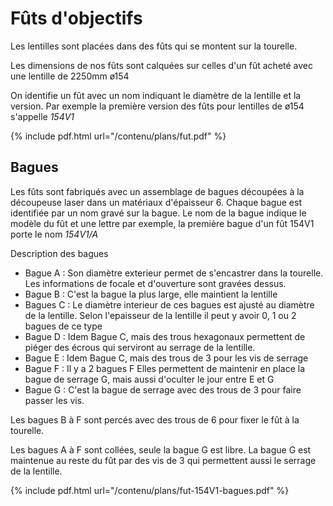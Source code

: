 # Fûts d'objectifs

Les lentilles sont placées dans des fûts qui se montent sur la tourelle.

Les dimensions de nos fûts sont calquées sur celles d'un fût acheté avec une lentille de 2250mm ø154

On identifie un fût avec un nom indiquant le diamètre de la lentille et la version. Par exemple la première version des fûts pour lentilles de ø154 s'appelle *154V1*


{% include pdf.html url="/contenu/plans/fut.pdf" %}

## Bagues

Les fûts sont fabriqués avec un assemblage de bagues découpées à la découpeuse laser dans un matériaux d'épaisseur 6. Chaque bague est identifiée par un nom gravé sur la bague. Le nom de la bague indique le modèle du fût et une lettre par exemple, la première bague d'un fût 154V1 porte le nom *154V1/A*

Description des bagues

- Bague A : Son diamètre exterieur permet de s'encastrer dans la tourelle. Les informations de focale et d'ouverture sont gravées dessus.
- Bague B : C'est la bague la plus large, elle maintient la lentille
- Bagues C : Le diamètre interieur de ces bagues est ajusté au diamètre de la lentille. Selon l'epaisseur de la lentille il peut y avoir 0, 1 ou 2 bagues de ce type
- Bague D : Idem Bague C, mais des trous hexagonaux permettent de piéger des écrous qui serviront au serrage de la lentille.
- Bague E : Idem Bague C, mais des trous de 3 pour les vis de serrage
- Bague F : Il y a 2 bagues F Elles permettent de maintenir en place la bague de serrage G, mais aussi d'oculter le jour entre E et G
- Bague G : C'est la bague de serrage avec des trous de 3 pour faire passer les vis.

Les bagues B à F sont percés avec des trous de 6 pour fixer le fût à la tourelle.

Les bagues A à F sont collées, seule la bague G est libre. La bague G est maintenue au reste du fût par des vis de 3 qui permettent aussi le serrage de la lentille.

{% include pdf.html url="/contenu/plans/fut-154V1-bagues.pdf" %}
